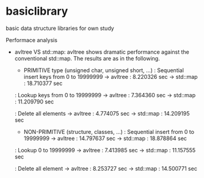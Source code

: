# basiclibrary
basic data structure libraries for own study

Performace analysis
 - avltree VS std::map: avltree shows dramatic performance against the conventional std::map. The results are as in the following. 

    * PRIMITIVE type (unsigned char, unsigned short, ...)
     : Sequential insert keys from 0 to 19999999
       -> avltree : 8.220326 sec
       -> std::map : 18.710377 sec

     : Lookup keys from 0 to 19999999
       -> avltree : 7.364360 sec
       -> std::map : 11.209790 sec

     : Delete all elements
       -> avltree : 4.774075 sec
       -> std::map : 14.209195 sec

    * NON-PRIMITIVE (structure, classes, ...)
     : Sequential insert from 0 to 19999999
       -> avltree : 14.797637 sec
       -> std::map : 18.878864 sec

     : Lookup 0 to 19999999
       -> avltree : 7.413985 sec
       -> std::map : 11.157555 sec

     : Delete all element
       -> avltree : 8.253727 sec
       -> std::map : 14.500771 sec

